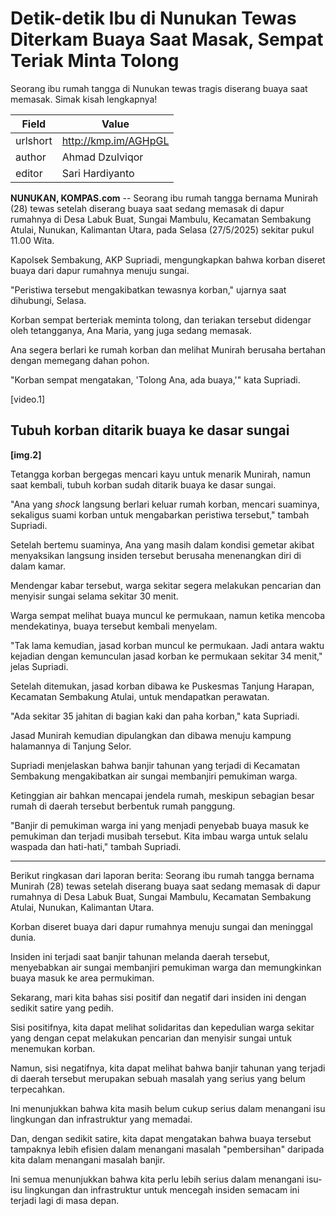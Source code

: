 # Detik-detik Ibu di Nunukan Tewas Diterkam Buaya Saat Masak, Sempat Teriak Minta Tolong

Seorang ibu rumah tangga di Nunukan tewas tragis diserang buaya saat memasak. Simak kisah lengkapnya!

| Field       | Value                                                       |
|-------------|-------------------------------------------------------------|
| urlshort    | http://kmp.im/AGHpGL |
| author      | Ahmad Dzulviqor |
| editor      | Sari Hardiyanto |

**NUNUKAN, KOMPAS.com** -- Seorang ibu rumah tangga bernama Munirah (28) tewas setelah diserang buaya saat sedang memasak di dapur rumahnya di Desa Labuk Buat, Sungai Mambulu, Kecamatan Sembakung Atulai, Nunukan, Kalimantan Utara, pada Selasa (27/5/2025) sekitar pukul 11.00 Wita.

Kapolsek Sembakung, AKP Supriadi, mengungkapkan bahwa korban diseret buaya dari dapur rumahnya menuju sungai.

\"Peristiwa tersebut mengakibatkan tewasnya korban,\" ujarnya saat dihubungi, Selasa.

Korban sempat berteriak meminta tolong, dan teriakan tersebut didengar oleh tetangganya, Ana Maria, yang juga sedang memasak.

Ana segera berlari ke rumah korban dan melihat Munirah berusaha bertahan dengan memegang dahan pohon.

\"Korban sempat mengatakan, \'Tolong Ana, ada buaya,\'\" kata Supriadi.

\[video.1\]

## ****Tubuh korban ditarik buaya ke dasar sungai****

****\[img.2\]****

Tetangga korban bergegas mencari kayu untuk menarik Munirah, namun saat kembali, tubuh korban sudah ditarik buaya ke dasar sungai.

\"Ana yang *shock* langsung berlari keluar rumah korban, mencari suaminya, sekaligus suami korban untuk mengabarkan peristiwa tersebut,\" tambah Supriadi.

Setelah bertemu suaminya, Ana yang masih dalam kondisi gemetar akibat menyaksikan langsung insiden tersebut berusaha menenangkan diri di dalam kamar.

Mendengar kabar tersebut, warga sekitar segera melakukan pencarian dan menyisir sungai selama sekitar 30 menit.

Warga sempat melihat buaya muncul ke permukaan, namun ketika mencoba mendekatinya, buaya tersebut kembali menyelam.

\"Tak lama kemudian, jasad korban muncul ke permukaan. Jadi antara waktu kejadian dengan kemunculan jasad korban ke permukaan sekitar 34 menit,\" jelas Supriadi.

Setelah ditemukan, jasad korban dibawa ke Puskesmas Tanjung Harapan, Kecamatan Sembakung Atulai, untuk mendapatkan perawatan.

\"Ada sekitar 35 jahitan di bagian kaki dan paha korban,\" kata Supriadi.

Jasad Munirah kemudian dipulangkan dan dibawa menuju kampung halamannya di Tanjung Selor.

Supriadi menjelaskan bahwa banjir tahunan yang terjadi di Kecamatan Sembakung mengakibatkan air sungai membanjiri pemukiman warga.

Ketinggian air bahkan mencapai jendela rumah, meskipun sebagian besar rumah di daerah tersebut berbentuk rumah panggung.

\"Banjir di pemukiman warga ini yang menjadi penyebab buaya masuk ke pemukiman dan terjadi musibah tersebut. Kita imbau warga untuk selalu waspada dan hati-hati,\" tambah Supriadi.

---
Berikut ringkasan dari laporan berita: Seorang ibu rumah tangga bernama Munirah (28) tewas setelah diserang buaya saat sedang memasak di dapur rumahnya di Desa Labuk Buat, Sungai Mambulu, Kecamatan Sembakung Atulai, Nunukan, Kalimantan Utara.

 Korban diseret buaya dari dapur rumahnya menuju sungai dan meninggal dunia.

 Insiden ini terjadi saat banjir tahunan melanda daerah tersebut, menyebabkan air sungai membanjiri pemukiman warga dan memungkinkan buaya masuk ke area permukiman.



Sekarang, mari kita bahas sisi positif dan negatif dari insiden ini dengan sedikit satire yang pedih.

 Sisi positifnya, kita dapat melihat solidaritas dan kepedulian warga sekitar yang dengan cepat melakukan pencarian dan menyisir sungai untuk menemukan korban.

 Namun, sisi negatifnya, kita dapat melihat bahwa banjir tahunan yang terjadi di daerah tersebut merupakan sebuah masalah yang serius yang belum terpecahkan.

 Ini menunjukkan bahwa kita masih belum cukup serius dalam menangani isu lingkungan dan infrastruktur yang memadai.

 Dan, dengan sedikit satire, kita dapat mengatakan bahwa buaya tersebut tampaknya lebih efisien dalam menangani masalah "pembersihan" daripada kita dalam menangani masalah banjir.

 Ini semua menunjukkan bahwa kita perlu lebih serius dalam menangani isu-isu lingkungan dan infrastruktur untuk mencegah insiden semacam ini terjadi lagi di masa depan.
